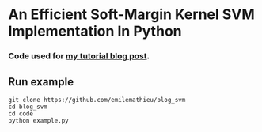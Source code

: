# An Efficient Soft-Margin Kernel SVM Implementation In Python

### Code used for [my tutorial blog post](http://emilemathieu.fr/blog_svm.html).

## Run example
```
git clone https://github.com/emilemathieu/blog_svm
cd blog_svm
cd code
python example.py
```
